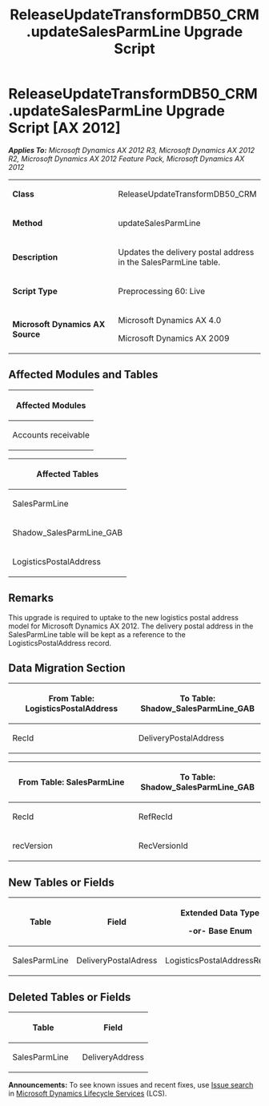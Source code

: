 ﻿---
title: ReleaseUpdateTransformDB50_CRM.updateSalesParmLine Upgrade Script
TOCTitle: ReleaseUpdateTransformDB50_CRM.updateSalesParmLine Upgrade Script
ms:assetid: 281acacc-26ab-0a44-b48f-c7bb4cd39e0a
ms:mtpsurl: https://msdn.microsoft.com/en-us/library/JJ735871(v=AX.60)
ms:contentKeyID: 49707290
ms.date: 05/18/2015
mtps_version: v=AX.60
---

# ReleaseUpdateTransformDB50\_CRM.updateSalesParmLine Upgrade Script [AX 2012]


_**Applies To:** Microsoft Dynamics AX 2012 R3, Microsoft Dynamics AX 2012 R2, Microsoft Dynamics AX 2012 Feature Pack, Microsoft Dynamics AX 2012_

<table>
<colgroup>
<col style="width: 50%" />
<col style="width: 50%" />
</colgroup>
<tbody>
<tr class="odd">
<td><p><strong>Class</strong></p></td>
<td><p>ReleaseUpdateTransformDB50_CRM</p></td>
</tr>
<tr class="even">
<td><p><strong>Method</strong></p></td>
<td><p>updateSalesParmLine</p></td>
</tr>
<tr class="odd">
<td><p><strong>Description</strong></p></td>
<td><p>Updates the delivery postal address in the SalesParmLine table.</p></td>
</tr>
<tr class="even">
<td><p><strong>Script Type</strong></p></td>
<td><p>Preprocessing 60: Live</p></td>
</tr>
<tr class="odd">
<td><p><strong>Microsoft Dynamics AX Source</strong></p></td>
<td><p>Microsoft Dynamics AX 4.0</p>
<p>Microsoft Dynamics AX 2009</p></td>
</tr>
</tbody>
</table>


## Affected Modules and Tables

<table>
<colgroup>
<col style="width: 100%" />
</colgroup>
<thead>
<tr class="header">
<th><p>Affected Modules</p></th>
</tr>
</thead>
<tbody>
<tr class="odd">
<td><p>Accounts receivable</p></td>
</tr>
</tbody>
</table>


<table>
<colgroup>
<col style="width: 100%" />
</colgroup>
<thead>
<tr class="header">
<th><p>Affected Tables</p></th>
</tr>
</thead>
<tbody>
<tr class="odd">
<td><p>SalesParmLine</p></td>
</tr>
<tr class="even">
<td><p>Shadow_SalesParmLine_GAB</p></td>
</tr>
<tr class="odd">
<td><p>LogisticsPostalAddress</p></td>
</tr>
</tbody>
</table>


## Remarks

This upgrade is required to uptake to the new logistics postal address model for Microsoft Dynamics AX 2012. The delivery postal address in the SalesParmLine table will be kept as a reference to the LogisticsPostalAddress record.

## Data Migration Section

<table>
<colgroup>
<col style="width: 50%" />
<col style="width: 50%" />
</colgroup>
<thead>
<tr class="header">
<th><p>From Table: LogisticsPostalAddress</p></th>
<th><p>To Table: Shadow_SalesParmLine_GAB</p></th>
</tr>
</thead>
<tbody>
<tr class="odd">
<td><p>RecId</p></td>
<td><p>DeliveryPostalAddress</p></td>
</tr>
</tbody>
</table>


<table>
<colgroup>
<col style="width: 50%" />
<col style="width: 50%" />
</colgroup>
<thead>
<tr class="header">
<th><p>From Table: SalesParmLine</p></th>
<th><p>To Table: Shadow_SalesParmLine_GAB</p></th>
</tr>
</thead>
<tbody>
<tr class="odd">
<td><p>RecId</p></td>
<td><p>RefRecId</p></td>
</tr>
<tr class="even">
<td><p>recVersion</p></td>
<td><p>RecVersionId</p></td>
</tr>
</tbody>
</table>


## New Tables or Fields

<table>
<colgroup>
<col style="width: 33%" />
<col style="width: 33%" />
<col style="width: 33%" />
</colgroup>
<thead>
<tr class="header">
<th><p>Table</p></th>
<th><p>Field</p></th>
<th><p>Extended Data Type</p>
<p>-or- Base Enum</p></th>
</tr>
</thead>
<tbody>
<tr class="odd">
<td><p>SalesParmLine</p></td>
<td><p>DeliveryPostalAdress</p></td>
<td><p>LogisticsPostalAddressRecId</p></td>
</tr>
</tbody>
</table>


## Deleted Tables or Fields

<table>
<colgroup>
<col style="width: 50%" />
<col style="width: 50%" />
</colgroup>
<thead>
<tr class="header">
<th><p>Table</p></th>
<th><p>Field</p></th>
</tr>
</thead>
<tbody>
<tr class="odd">
<td><p>SalesParmLine</p></td>
<td><p>DeliveryAddress</p></td>
</tr>
</tbody>
</table>

  
**Announcements:** To see known issues and recent fixes, use [Issue search](http://go.microsoft.com/fwlink/?linkid=389258) in [Microsoft Dynamics Lifecycle Services](http://go.microsoft.com/fwlink/?linkid=306505) (LCS).

